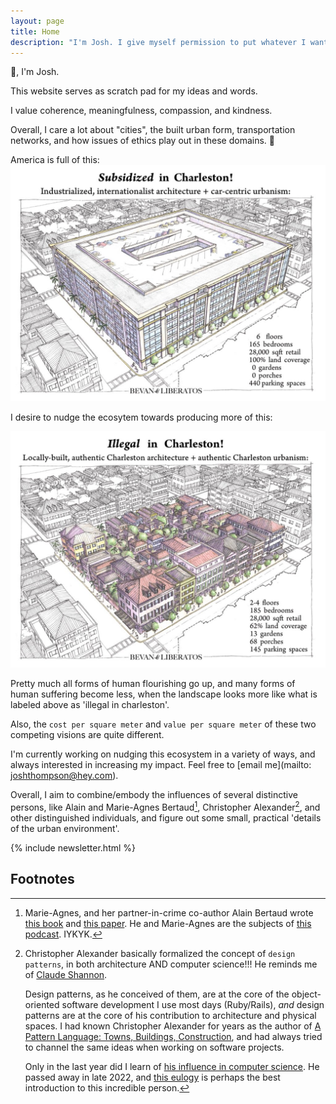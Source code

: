 ```yaml
---
layout: page
title: Home
description: "I'm Josh. I give myself permission to put whatever I want on this website."
---
```


👋, I'm Josh.

This website serves as scratch pad for my ideas and words.

I value coherence, meaningfulness, compassion, and kindness.

Overall, I care a lot about "cities", the built urban form, transportation networks, and how issues of ethics play out in these domains. 😬

America is full of this:
![subsidized and ugly](/images_2020/subsidized.jpeg)

I desire to nudge the ecosytem towards producing more of this:

![illegal but beautiful](/images_2020/illegal.jpg)

Pretty much all forms of human flourishing go up, and many forms of human suffering become less, when the landscape looks more like what is labeled above as 'illegal in charleston'.

Also, the `cost per square meter` and `value per square meter` of these two competing visions are quite different.

I'm currently working on nudging this ecosystem in a variety of ways, and always interested in increasing my impact. Feel free to [email me](mailto: joshthompson@hey.com).

Overall, I aim to combine/embody the influences of several distinctive persons, like Alain and Marie-Agnes Bertaud[^data-driven-urban-economist], Christopher Alexander[^design-patterns], and other distinguished individuals, and figure out some small, practical 'details of the urban environment'.

{% include newsletter.html %}

## Footnotes

[^data-driven-urban-economist]: Marie-Agnes, and her partner-in-crime co-author Alain Bertaud wrote [this book](https://www.goodreads.com/book/show/39644188-order-without-design) and [this paper](https://alainbertaud.com/wp-content/uploads/2013/08/Efficiency-in-Land-Use-and-Infra-Design-Bertaud-Model_a.pdf). He and Marie-Agnes are the subjects of [this podcast](https://devonzuegel.com/tag/order-without-design-podcast). IYKYK. 

[^design-patterns]:  Christopher Alexander basically formalized the concept of `design patterns`, in both architecture AND computer science!!! He reminds me of [Claude Shannon](https://josh.works/driven-by-compression-progress-novelty-humor-interestingness-curiosity-creativity#fn:shannon). 

    Design patterns, as he conceived of them, are at the core of the object-oriented software development I use most days (Ruby/Rails), _and_ design patterns are at the core of his contribution to architecture and physical spaces. I had known Christopher Alexander for years as the author of [A Pattern Language: Towns, Buildings, Construction](https://www.amazon.com/Pattern-Language-Buildings-Construction-Environmental/dp/0195019199), and had always tried to channel the same ideas when working on software projects. 
    
    Only in the last year did I learn of [his influence in computer science](https://en.wikipedia.org/wiki/Christopher_Alexander#Computer_science). He passed away in late 2022, and [this eulogy](https://dorian.substack.com/p/at-any-given-moment-in-a-process?s=r) is perhaps the best introduction to this incredible person.